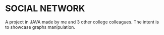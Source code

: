 # SOCIAL NETWORK

A project in JAVA made by me and 3 other college colleagues. The intent is to showcase graphs manipulation.
